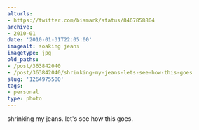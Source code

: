 ```yaml
---
alturls:
- https://twitter.com/bismark/status/8467858804
archive:
- 2010-01
date: '2010-01-31T22:05:00'
imagealt: soaking jeans
imagetype: jpg
old_paths:
- /post/363842040
- /post/363842040/shrinking-my-jeans-lets-see-how-this-goes
slug: '1264975500'
tags:
- personal
type: photo
---
```


shrinking my jeans. let's see how this goes.
